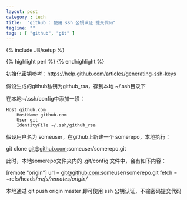 ```yaml
---
layout: post
category : tech
title:  "github : 使用 ssh 公钥认证 提交代码"
tagline: ""
tags : [ "github", "git" ] 
---
```

{% include JB/setup %}

{% highlight perl %}
{% endhighlight %}

初始化密钥参考：https://help.github.com/articles/generating-ssh-keys

假设生成的github私钥为github_rsa，存到本地 ~/.ssh目录下

在本地~/.ssh/config中添加一段：

    Host github.com
        HostName github.com
        User git
        IdentityFile ~/.ssh/github_rsa

假设用户名为 someuser，在github上新建一个 somerepo，本地执行：

git clone git@github.com:someuser/somerepo.git

此时，本地somerepo文件夹内的 .git/config 文件中，会有如下内容：

[remote "origin"]
    url = git@github.com:someuser/somerepo.git
    fetch = +refs/heads/*:refs/remotes/origin/*

本地通过 git push origin master 即可使用 ssh 公钥认证，不输密码提交代码 
